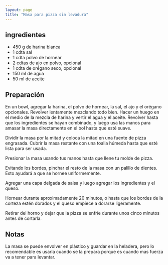 ```yaml
---
layout: page
title: "Masa para pizza sin levadura"
---
```

## ingredientes
* 450 g de harina blanca
* 1 cdta sal
* 1 cdta polvo de hornear
* 2 cdtas de ajo en polvo, opcional
* 1 cdta de orégano seco, opcional
* 150 ml de agua
* 50 ml de aceite

## Preparación
En un bowl, agregar la harina, el polvo de hornear, la sal, el ajo y el orégano
opcionales. Revolver lentamente mezclando todo bien. Hacer un huego en el medio
de la mezcla de harina y vertir el agua y el aceite. Revolver hasta que   los
ingredientes se hayan combinado, y luego usa las manos para amasar la masa
directamente en el bol hasta que esté suave.

Dividir la masa por la mitad y coloca la mitad en una fuente de pizza engrasada.
Cubrir la masa restante con una toalla húmeda hasta que esté lista para ser
usada.

Presionar la masa usando tus manos hasta que llene tu molde de pizza.

Evitando los bordes, pinchar el resto de la masa con un palillo de dientes. Esto
ayudará a que se hornee uniformemente.

Agregar una capa delgada de salsa y luego agregar los ingredientes y el queso.

Hornear durante aproximadamente 20 minutos, o hasta que los bordes de la corteza
estén dorados y el queso empiece a dorarse ligeramente.

Retirar del horno y dejar que la pizza se enfríe durante unos cinco minutos
antes de cortarla.

## Notas
La masa se puede envolver en plástico y guardar en la heladera, pero lo
recomendable es usarla cuando se la prepara porque es cuando mas fuerza va a
tener para levantar.
